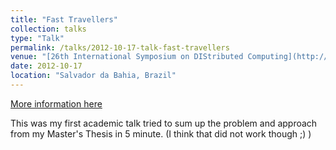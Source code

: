 ```yaml
---
title: "Fast Travellers"
collection: talks
type: "Talk"
permalink: /talks/2012-10-17-talk-fast-travellers
venue: "[26th International Symposium on DIStributed Computing](http://www.lasid.ufba.br/disc2012/view/index.php)"
date: 2012-10-17
location: "Salvador da Bahia, Brazil"
---
```


[More information here](https://sertel.github.io/files/travellers_disc_2012.pdf)

This was my first academic talk tried to sum up the problem and approach from my Master&apos;s Thesis in 5 minute. (I think that did not work though ;) )
